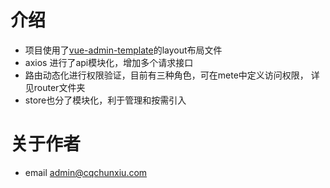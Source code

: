 # 介绍
- 项目使用了[vue-admin-template](https://github.com/PanJiaChen/vue-admin-template)的layout布局文件
- axios 进行了api模块化，增加多个请求接口
- 路由动态化进行权限验证，目前有三种角色，可在mete中定义访问权限， 详见router文件夹
- store也分了模块化，利于管理和按需引入
# 关于作者
- email admin@cqchunxiu.com
